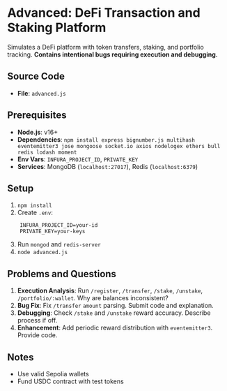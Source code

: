 # Advanced: DeFi Transaction and Staking Platform

Simulates a DeFi platform with token transfers, staking, and portfolio tracking. **Contains intentional bugs requiring execution and debugging.**

## Source Code
- **File**: `advanced.js`

## Prerequisites
- **Node.js**: v16+
- **Dependencies**: `npm install express bignumber.js multihash eventemitter3 jose mongoose socket.io axios nodelogex ethers bull redis lodash moment`
- **Env Vars**: `INFURA_PROJECT_ID`, `PRIVATE_KEY`
- **Services**: MongoDB (`localhost:27017`), Redis (`localhost:6379`)

## Setup
1. `npm install`
2. Create `.env`:
  ```plaintext
      INFURA_PROJECT_ID=your-id
      PRIVATE_KEY=your-keys
  ```
3. Run `mongod` and `redis-server`
4. `node advanced.js`

## Problems and Questions

1. **Execution Analysis**: Run `/register`, `/transfer`, `/stake`, `/unstake`, `/portfolio/:wallet`. Why are balances inconsistent?
2. **Bug Fix**: Fix `/transfer` `amount` parsing. Submit code and explanation.
3. **Debugging**: Check `/stake` and `/unstake` reward accuracy. Describe process if off.
4. **Enhancement**: Add periodic reward distribution with `eventemitter3`. Provide code.

## Notes
- Use valid Sepolia wallets
- Fund USDC contract with test tokens
